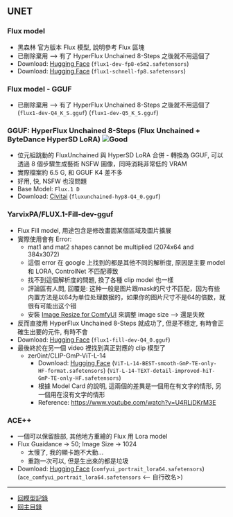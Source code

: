 ## UNET

### Flux model
- 黑森林 官方版本 Flux 模型, 說明參考 Flux 區塊
- 已刪除棄用 --> 有了 HyperFlux Unchained 8-Steps 之後就不用這個了
- Download: [Hugging Face](https://huggingface.co/black-forest-labs/FLUX.1-dev/tree/main)
  (`flux1-dev-fp8-e5m2.safetensors`)
- Download: [Hugging Face](https://huggingface.co/Comfy-Org/flux1-schnell/tree/main)
  (`flux1-schnell-fp8.safetensors`)

### Flux model - GGUF
- 已刪除棄用 --> 有了 HyperFlux Unchained 8-Steps 之後就不用這個了
  (`flux1-dev-Q4_K_S.gguf`)
  (`flux1-dev-Q5_K_S.gguf`)

### GGUF: HyperFlux Unchained 8-Steps (Flux Unchained + ByteDance HyperSD LoRA) ![Good](../../star.png)
- 位元組跳動的 FluxUnchained 與 HyperSD LoRA 合併 - 轉換為 GGUF, 可以透過 8 個步驟生成藝術 NSFW 圖像，同時消耗非常低的 VRAM
- 實際檔案約 6.5 G, 和 GGUF K4 差不多
- 好用, 快, NSFW 也沒問題
- Base Model: `Flux.1 D`
- Download: [Civitai](https://civitai.com/models/730604/gguf-hyperflux-unchained-8-steps-flux-unchained-bytedance-hypersd-lora)
  (`fluxunchained-hyp8-Q4_0.gguf`)

### YarvixPA/FLUX.1-Fill-dev-gguf
- Flux Fill model, 用途包含是修改畫面某個區域及圖片擴展
- 實際使用會有 Error:
  - mat1 and mat2 shapes cannot be multiplied (2074x64 and 384x3072)
  - 這個 error 在 google 上找到的都是其他不同的解析度, 原因是主要 model 和 LORA, ControlNet 不匹配導致
  - 找不到這個解析度的問題, 換了各種 clip model 也一樣
  - 評論區有人問, 回覆是: 这种一般是图片跟mask的尺寸不匹配，因为有些内置方法是以64为单位处理数据的，如果你的图片尺寸不是64的倍数，就很有可能出这个错
  - 安裝 [Image Resize for ComfyUI](https://github.com/palant/image-resize-comfyui) 來調整 image size --> 還是失敗
- 反而直接用 HyperFlux Unchained 8-Steps 就成功了, 但是不穩定, 有時會正確生出要的元件, 有時不會
- Download: [Hugging Face](https://huggingface.co/YarvixPA/FLUX.1-Fill-dev-gguf/tree/main)
  (`flux1-fill-dev-Q4_0.gguf`)
- 最後終於在另一個 video 裡找到真正對應的 clip 模型了
  - zer0int/CLIP-GmP-ViT-L-14
    - Download: [Hugging Face](https://huggingface.co/zer0int/CLIP-GmP-ViT-L-14/tree/main)
      (`ViT-L-14-BEST-smooth-GmP-TE-only-HF-format.safetensors`)
      (`ViT-L-14-TEXT-detail-improved-hiT-GmP-TE-only-HF.safetensors`)
    - 根據 Model Card 的說明, 這兩個的差異是一個用在有文字的情形, 另一個用在沒有文字的情形
    - Reference: https://www.youtube.com/watch?v=U4RLjDKrM3E

### ACE++
- 一個可以保留臉部, 其他地方重繪的 Flux 用 Lora model
- Flux Guaidance -> 50; Image Size -> 1024
  - 太慢了, 我的顯卡跑不大動...
  - 重跑一次可以, 但是生出來的都是垃圾
- Download: [Hugging Face](https://huggingface.co/ali-vilab/ACE_Plus/tree/main/portrait)
  (`comfyui_portrait_lora64.safetensors`)
  (`ace_comfyui_portrait_lora64.safetensors` <-- 自行改名>)

---

- [回模型記錄](../模型記錄.md)
- [回主目錄](../../index.md)
